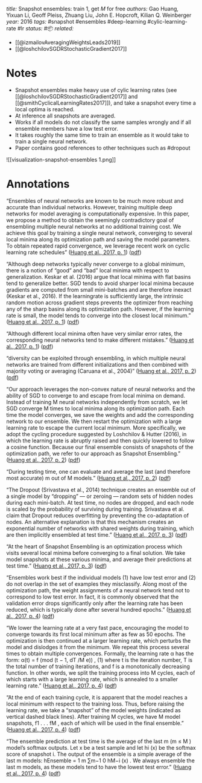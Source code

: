 *title:* Snapshot ensembles: train 1, get $M$ for free
*authors:* Gao Huang, Yixuan Li, Geoff Pleiss, Zhuang Liu, John E. Hopcroft, Kilian Q. Weinberger
*year:* 2016
*tags:* #snapshot #ensembles #deep-learning #cylic-learning-rate #lr 
*status:* #📦 
*related:*
- [[@izmailovAveragingWeightsLeads2019]]
- [[@loshchilovSGDRStochasticGradient2017]] 
# Notes 
- Snapshot ensembles make heavy use of cylic learning rates (see [[@loshchilovSGDRStochasticGradient2017]]  and [[@smithCyclicalLearningRates2017]]), and take a snapshot every time a local optima is reached.
- At inference all snapshots are averaged.
- Works if all models do not classify the same samples wrongly and if all ensemble members have a low test error.
- It takes roughly the same time to train an ensemble as it would take to train a single neural network.
- Paper contains good references to other techniques such as #dropout

![[visualization-snapshot-ensembles 1.png]]

# Annotations

“Ensembles of neural networks are known to be much more robust and accurate than individual networks. However, training multiple deep networks for model averaging is computationally expensive. In this paper, we propose a method to obtain the seemingly contradictory goal of ensembling multiple neural networks at no additional training cost. We achieve this goal by training a single neural network, converging to several local minima along its optimization path and saving the model parameters. To obtain repeated rapid convergence, we leverage recent work on cyclic learning rate schedules” ([Huang et al., 2017, p. 1](zotero://select/library/items/876NJ97B)) ([pdf](zotero://open-pdf/library/items/XPH6QHRL?page=1&annotation=GDV9NFBZ))

“Although deep networks typically never converge to a global minimum, there is a notion of “good” and “bad” local minima with respect to generalization. Keskar et al. (2016) argue that local minima with flat basins tend to generalize better. SGD tends to avoid sharper local minima because gradients are computed from small mini-batches and are therefore inexact (Keskar et al., 2016). If the learningrate is sufficiently large, the intrinsic random motion across gradient steps prevents the optimizer from reaching any of the sharp basins along its optimization path. However, if the learning rate is small, the model tends to converge into the closest local minimum.” ([Huang et al., 2017, p. 1](zotero://select/library/items/876NJ97B)) ([pdf](zotero://open-pdf/library/items/XPH6QHRL?page=1&annotation=5LS58JYU))

“Although different local minima often have very similar error rates, the corresponding neural networks tend to make different mistakes.” ([Huang et al., 2017, p. 1](zotero://select/library/items/876NJ97B)) ([pdf](zotero://open-pdf/library/items/XPH6QHRL?page=1&annotation=7EQW2RIB))

“diversity can be exploited through ensembling, in which multiple neural networks are trained from different initializations and then combined with majority voting or averaging (Caruana et al., 2004)” ([Huang et al., 2017, p. 2](zotero://select/library/items/876NJ97B)) ([pdf](zotero://open-pdf/library/items/XPH6QHRL?page=2&annotation=6QT8F7PJ))

“Our approach leverages the non-convex nature of neural networks and the ability of SGD to converge to and escape from local minima on demand. Instead of training M neural networks independently from scratch, we let SGD converge M times to local minima along its optimization path. Each time the model converges, we save the weights and add the corresponding network to our ensemble. We then restart the optimization with a large learning rate to escape the current local minimum. More specifically, we adopt the cycling procedure suggested by Loshchilov & Hutter (2016), in which the learning rate is abruptly raised and then quickly lowered to follow a cosine function. Because our final ensemble consists of snapshots of the optimization path, we refer to our approach as Snapshot Ensembling.” ([Huang et al., 2017, p. 2](zotero://select/library/items/876NJ97B)) ([pdf](zotero://open-pdf/library/items/XPH6QHRL?page=2&annotation=MJ29RQZ3))

“During testing time, one can evaluate and average the last (and therefore most accurate) m out of M models.” ([Huang et al., 2017, p. 2](zotero://select/library/items/876NJ97B)) ([pdf](zotero://open-pdf/library/items/XPH6QHRL?page=2&annotation=TNP9CKM2))

“The Dropout (Srivastava et al., 2014) technique creates an ensemble out of a single model by “dropping” — or zeroing — random sets of hidden nodes during each mini-batch. At test time, no nodes are dropped, and each node is scaled by the probability of surviving during training. Srivastava et al. claim that Dropout reduces overfitting by preventing the co-adaptation of nodes. An alternative explanation is that this mechanism creates an exponential number of networks with shared weights during training, which are then implicitly ensembled at test time.” ([Huang et al., 2017, p. 3](zotero://select/library/items/876NJ97B)) ([pdf](zotero://open-pdf/library/items/XPH6QHRL?page=3&annotation=5KPNFFXH))

“At the heart of Snapshot Ensembling is an optimization process which visits several local minima before converging to a final solution. We take model snapshots at these various minima, and average their predictions at test time.” ([Huang et al., 2017, p. 3](zotero://select/library/items/876NJ97B)) ([pdf](zotero://open-pdf/library/items/XPH6QHRL?page=3&annotation=AI6ZNRW8))

“Ensembles work best if the individual models (1) have low test error and (2) do not overlap in the set of examples they misclassify. Along most of the optimization path, the weight assignments of a neural network tend not to correspond to low test error. In fact, it is commonly observed that the validation error drops significantly only after the learning rate has been reduced, which is typically done after several hundred epochs.” ([Huang et al., 2017, p. 4](zotero://select/library/items/876NJ97B)) ([pdf](zotero://open-pdf/library/items/XPH6QHRL?page=4&annotation=QJ5PKM44))

“We lower the learning rate at a very fast pace, encouraging the model to converge towards its first local minimum after as few as 50 epochs. The optimization is then continued at a larger learning rate, which perturbs the model and dislodges it from the minimum. We repeat this process several times to obtain multiple convergences. Formally, the learning rate α has the form: α(t) = f (mod (t − 1, dT /M e)) , (1) where t is the iteration number, T is the total number of training iterations, and f is a monotonically decreasing function. In other words, we split the training process into M cycles, each of which starts with a large learning rate, which is annealed to a smaller learning rate.” ([Huang et al., 2017, p. 4](zotero://select/library/items/876NJ97B)) ([pdf](zotero://open-pdf/library/items/XPH6QHRL?page=4&annotation=TW9QLJ6J))

“At the end of each training cycle, it is apparent that the model reaches a local minimum with respect to the training loss. Thus, before raising the learning rate, we take a “snapshot” of the model weights (indicated as vertical dashed black lines). After training M cycles, we have M model snapshots, f1 . . . fM , each of which will be used in the final ensemble.” ([Huang et al., 2017, p. 4](zotero://select/library/items/876NJ97B)) ([pdf](zotero://open-pdf/library/items/XPH6QHRL?page=4&annotation=U7UZM43T))

“The ensemble prediction at test time is the average of the last m (m ≤ M ) model’s softmax outputs. Let x be a test sample and let hi (x) be the softmax score of snapshot i. The output of the ensemble is a simple average of the last m models: hEnsemble = 1 m ∑m−1 0 hM−i (x) . We always ensemble the last m models, as these models tend to have the lowest test error.” ([Huang et al., 2017, p. 4](zotero://select/library/items/876NJ97B)) ([pdf](zotero://open-pdf/library/items/XPH6QHRL?page=4&annotation=KYGLHHHX))